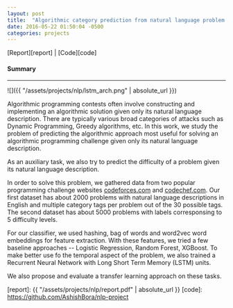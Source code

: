 ```yaml
---
layout: post
title:  "Algorithmic category prediction from natural language problem description"
date: 2016-05-22 01:50:04 -0500
categories: projects
---
```


[Report][report] \| [Code][code]

#### Summary
---

![]({{ "/assets/projects/nlp/lstm_arch.png" | absolute_url }})

Algorithmic programming contests often involve constructing and implementing an algorithmic solution given only its natural language description. There are typically various broad categories of attacks such as Dynamic Programming, Greedy algorithms, etc. In this work, we study the problem of predicting the algorithmic approach most useful for solving an algorithmic programming challenge given only its natural language description.

As an auxiliary task, we also try to predict the difficulty of a problem given its natural language description. 

In order to solve this problem, we gathered data from two popular programming challenge websites [codeforces.com][1] and [codechef.com][2]. Our first dataset has about 2000 problems with natural language descriptions in English and multiple category tags per problem out of the 30 possible tags. The second dataset has about 5000 problems with labels corresponsing to 5 difficulty levels.

For our classifier, we used hashing, bag of words and word2vec word embeddings for feature extraction. With these features, we tried a few baseline approaches -- Logistic Regression, Random Forest, XGBoost. To make better use fo the temporal aspect of the problem, we also trained a Recurrent Neural Network with Long Short Term Memory (LSTM) units.

We also propose and evaluate a transfer learning approach on these tasks.

[1]: http://codeforces.com/
[2]: https://www.codechef.com/

[report]: {{ "/assets/projects/nlp/report.pdf" | absolute_url }}
[code]: https://github.com/AshishBora/nlp-project

